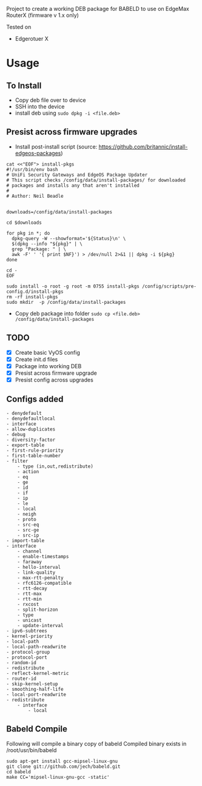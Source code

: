 Project to create a working DEB package for BABELD to use on EdgeMax RouterX  (firmware v 1.x only)

Tested on
- Edgerotuer X 

# Usage

## To Install

- Copy deb file over to device
- SSH into the device
- install deb using `sudo dpkg -i <file.deb>`

## Presist across firmware upgrades

- Install post-install script (source: https://github.com/britannic/install-edgeos-packages)

```
cat <<"EOF"> install-pkgs
#!/usr/bin/env bash
# UniFi Security Gateways and EdgeOS Package Updater
# This script checks /config/data/install-packages/ for downloaded
# packages and installs any that aren't installed
#
# Author: Neil Beadle


downloads=/config/data/install-packages

cd $downloads

for pkg in *; do
  dpkg-query -W --showformat='${Status}\n' \
  $(dpkg --info "${pkg}" | \
  grep "Package: " | \
  awk -F' ' '{ print $NF}') > /dev/null 2>&1 || dpkg -i ${pkg}
done

cd -
EOF

sudo install -o root -g root -m 0755 install-pkgs /config/scripts/pre-config.d/install-pkgs
rm -rf install-pkgs
sudo mkdir  -p /config/data/install-packages
```

- Copy deb package into folder
`sudo cp <file.deb> /config/data/install-packages`

## TODO

- [x] Create basic VyOS config 
- [x] Create init.d files
- [x] Package into working DEB
- [x] Presist across firmware upgrade
- [x] Presist config across upgrades

## Configs added
    - denydefault
    - denydefaultlocal
    - interface
    - allow-duplicates
    - debug
    - diversity-factor
    - export-table
    - first-rule-priority
    - first-table-number
    - filter
        - type (in,out,redistribute)
        - action
        - eq
        - ge
        - id
        - if
        - ip
        - le
        - local
        - neigh
        - proto
        - src-eq
        - src-ge
        - src-ip
    - import-table
    - interface
        - channel
        - enable-timestamps
        - faraway
        - hello-interval
        - link-quality
        - max-rtt-penalty
        - rfc6126-compatible
        - rtt-decay
        - rtt-max
        - rtt-min
        - rxcost
        - split-horizon
        - type
        - unicast
        - update-interval
    - ipv6-subtrees
    - kernel-priority
    - local-path
    - local-path-readwrite
    - protocol-group
    - protocol-port
    - random-id
    - redistribute
    - reflect-kernel-metric
    - router-id
    - skip-kernel-setup
    - smoothing-half-life
    - local-port-readwrite
    - redistribute
        - interface
            - local
            
## Babeld Compile

Following will compile a binary copy of babeld 
Compiled binary exists in /root/usr/bin/babeld

```
sudo apt-get install gcc-mipsel-linux-gnu
git clone git://github.com/jech/babeld.git
cd babeld
make CC='mipsel-linux-gnu-gcc -static'
```

